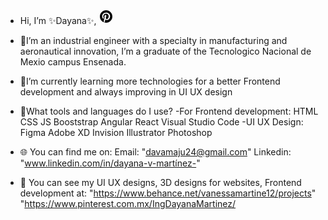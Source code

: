 - Hi, I’m ✨Dayana✨, 
<svg xmlns="http://www.w3.org/2000/svg" width="24" height="24" viewBox="0 0 24 24" style="fill: rgba(0, 0, 0, 1);transform: ;msFilter:;"><path d="M11.99 2C6.472 2 2 6.473 2 11.99c0 4.232 2.633 7.85 6.35 9.306-.088-.79-.166-2.006.034-2.868.182-.78 1.172-4.966 1.172-4.966s-.299-.599-.299-1.484c0-1.388.805-2.425 1.808-2.425.853 0 1.264.64 1.264 1.407 0 .858-.546 2.139-.827 3.327-.235.994.499 1.805 1.479 1.805 1.775 0 3.141-1.872 3.141-4.575 0-2.392-1.719-4.064-4.173-4.064-2.843 0-4.512 2.132-4.512 4.335 0 .858.331 1.779.744 2.28a.3.3 0 0 1 .069.286c-.076.315-.245.994-.277 1.133-.044.183-.145.222-.335.134-1.247-.581-2.027-2.405-2.027-3.871 0-3.151 2.289-6.045 6.601-6.045 3.466 0 6.159 2.469 6.159 5.77 0 3.444-2.171 6.213-5.184 6.213-1.013 0-1.964-.525-2.29-1.146l-.623 2.374c-.225.868-.834 1.956-1.241 2.62a10 10 0 0 0 2.958.445c5.517 0 9.99-4.473 9.99-9.99S17.507 2 11.99 2"></path></svg>
- 👀I’m an industrial engineer with a specialty in manufacturing and aeronautical innovation, I’m a graduate of the Tecnologico Nacional de Mexio campus Ensenada.
- 🌱I’m currently learning more technologies for a better Frontend development and always improving in UI UX design
- 🎯What tools and languages do I use?
     -For Frontend development:
          HTML CSS JS 
          Booststrap
          Angular React
          Visual Studio Code
     -UI UX Design:
          Figma
          Adobe XD
          Invision
          Illustrator
          Photoshop
     
- 🌐 You can find me on:
     Email: "davamaju24@gmail.com" 
     Linkedin: "www.linkedin.com/in/dayana-v-martínez-"


- 🎨 You can see my UI UX designs, 3D designs for websites, Frontend development at:
      "https://www.behance.net/vanessamartine12/projects" 
      "https://www.pinterest.com.mx/IngDayanaMartinez/  

<!---
Ing-Dayana/Ing-Dayana is a ✨ special  repository because its `README.md` (this file) appears on your GitHub profile.
You can click the Preview link to take a look at your changes.
--->
